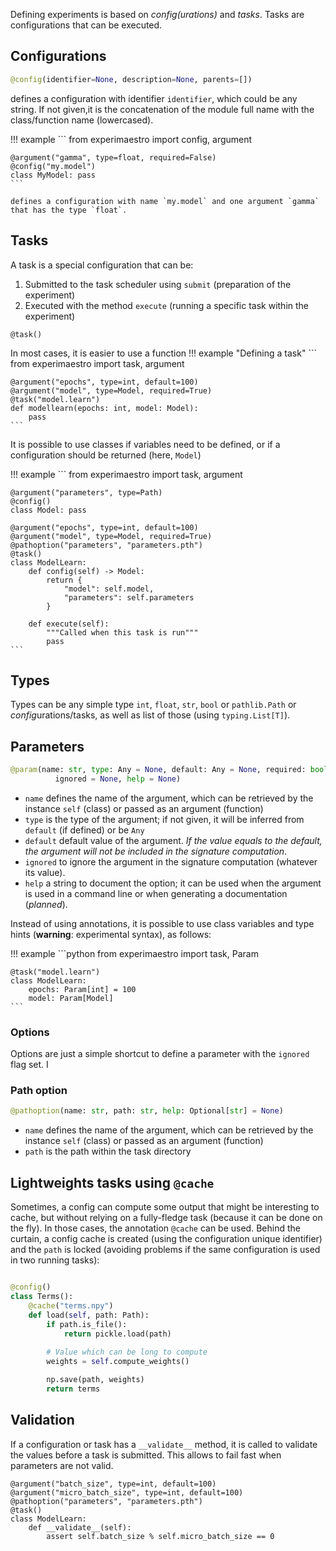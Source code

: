 Defining experiments is based on *config(urations)* and *tasks*. Tasks are configurations that can be executed.

## Configurations

```python
@config(identifier=None, description=None, parents=[])
```
defines a configuration with identifier `identifier`, which could be any string. 
If not given,it is the concatenation of the module full name with the class/function
name (lowercased).


!!! example
    ```
    from experimaestro import config, argument

    @argument("gamma", type=float, required=False)
    @config("my.model")
    class MyModel: pass
    ```

    defines a configuration with name `my.model` and one argument `gamma` that has the type `float`.

## Tasks

A task is a special configuration that can be:

1. Submitted to the task scheduler using `submit` (preparation of the experiment)
1. Executed with the method `execute` (running a specific task within the experiment)


```py3
@task()
```


In most cases, it is easier to use a function
!!! example "Defining a task"
    ```
    from experimaestro import task, argument

    @argument("epochs", type=int, default=100)
    @argument("model", type=Model, required=True)
    @task("model.learn")
    def modellearn(epochs: int, model: Model):
        pass
    ```

It is possible to use classes if variables need to be defined,
or if a configuration should be returned (here, `Model`)

!!! example
    ```
    from experimaestro import task, argument

    @argument("parameters", type=Path)
    @config()
    class Model: pass

    @argument("epochs", type=int, default=100)
    @argument("model", type=Model, required=True)
    @pathoption("parameters", "parameters.pth")
    @task()
    class ModelLearn:
        def config(self) -> Model:
            return {
                "model": self.model,
                "parameters": self.parameters
            }

        def execute(self):
            """Called when this task is run"""
            pass
    ```

## Types

Types can be any simple type `int`, `float`, `str`, `bool` or `pathlib.Path` or *config*urations/tasks, as well as list of those (using `typing.List[T]`).

## Parameters

```python
@param(name: str, type: Any = None, default: Any = None, required: bool = None,
          ignored = None, help = None)
```

- `name` defines the name of the argument, which can be retrieved by the instance `self` (class) or passed as an argument (function)
- `type` is the type of the argument; if not given, it will be inferred from `default` (if defined) or be `Any`
- `default` default value of the argument. *If the value equals to the default, the argument will not be included in the signature computation*.
- `ignored` to ignore the argument in the signature computation (whatever its value).
- `help` a string to document the option; it can be used when the argument is used in a command line or when generating a documentation (*planned*).

Instead of using annotations, it is possible to use class variables
and type hints (**warning**: experimental syntax), as follows:

!!! example
    ```python
    from experimaestro import task, Param

    @task("model.learn")
    class ModelLearn:
        epochs: Param[int] = 100
        model: Param[Model]
    ```

### Options

Options are just a simple shortcut to define a parameter with the `ignored` flag set. I

### Path option

```python
@pathoption(name: str, path: str, help: Optional[str] = None)
```

- `name` defines the name of the argument, which can be retrieved by the instance `self` (class) or passed as an argument (function)
- `path` is the path within the task directory


## Lightweights tasks using `@cache`

Sometimes, a config can compute some output that might be interesting to cache, but without relying on a fully-fledge task (because it can be done on the fly). In those cases, the annotation `@cache` can be used. Behind the curtain, a config cache is created (using the configuration unique identifier) and the `path` is locked (avoiding problems if the same configuration is used in two running tasks):

```python

@config()
class Terms():
    @cache("terms.npy")
    def load(self, path: Path):
        if path.is_file():
            return pickle.load(path)
        
        # Value which can be long to compute
        weights = self.compute_weights() 

        np.save(path, weights)
        return terms


```

## Validation

If a configuration or task has a `__validate__` method, it is called to validate 
the values before a task is submitted. This allows to fail fast when parameters
are not valid.

```py3
@argument("batch_size", type=int, default=100)
@argument("micro_batch_size", type=int, default=100)
@pathoption("parameters", "parameters.pth")
@task()
class ModelLearn:
    def __validate__(self):
        assert self.batch_size % self.micro_batch_size == 0
```
